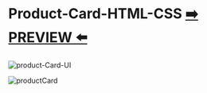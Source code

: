 # Product-Card-HTML-CSS [:arrow_right: PREVIEW :arrow_left:](https://erik161.github.io/Product-Card-HTML-CSS/)

![product-Card-UI](https://user-images.githubusercontent.com/26189854/159131873-5eb67549-54d0-407b-8774-2cc6d6ea2be5.jpg)

![productCard](https://user-images.githubusercontent.com/26189854/158936391-a1101c5c-a8b0-4e7b-a307-85ee005e89e2.gif)




